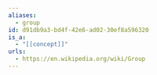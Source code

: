 ```yaml
---
aliases:
  - group
id: d91db9a3-bd4f-42e6-ad02-30ef8a596320
is_a:
  - "[[concept]]"
urls:
  - https://en.wikipedia.org/wiki/Group
---
```

